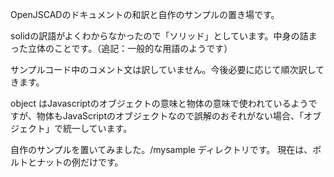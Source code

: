 OpenJSCADのドキュメントの和訳と自作のサンプルの置き場です。

solidの訳語がよくわからなかったので「ソリッド」としています。中身の詰まった立体のことです。（追記：一般的な用語のようです）

サンプルコード中のコメント文は訳していません。今後必要に応じて順次訳してきます。

object はJavascriptのオブジェクトの意味と物体の意味で使われているようですが、物体もJavaScriptのオブジェクトなので誤解のおそれがない場合、「オブジェクト」で統一しています。

自作のサンプルを置いてみました。/mysample ディレクトリです。
現在は、ボルトとナットの例だけです。

